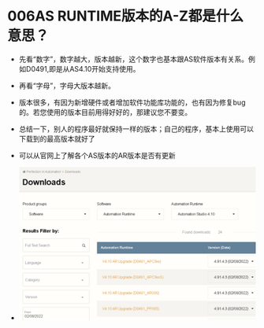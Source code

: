 # 006AS RUNTIME版本的A-Z都是什么意思？
- 先看“数字”，数字越大，版本越新，这个数字也基本跟AS软件版本有关系。例如D0491,即是从AS4.10开始支持使用。
- 再看“字母”，字母大版本越新。
- 版本很多，有因为新增硬件或者增加软件功能库功能的，也有因为修复bug的。若您使用的版本目前用得好好的，那建议您不要变。
- 总结一下，别人的程序最好就保持一样的版本；自己的程序，基本上使用可以下载到的最高版本就好了

- 可以从官网上了解各个AS版本的AR版本是否有更新
- ![Img](./FILES/006AS%20RUNTIME版本的A-Z都是什么意思？.md/img-20220530150225.png)
